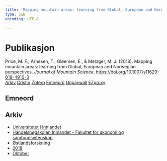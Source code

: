 ```yaml
---
title: 'Mapping mountain areas: learning from Global, European and Norwegian perspectives'
type: pub
encoding: UTF-8

---
```

<h1>Publikasjon</h1>
<article id="csl-bib-container-SBTVHDP8" class="csl-bib-container">
  <div class="csl-bib-body"> <div class="csl-entry">Price, M. F., Arnesen, T., Gløersen, E., &#38; Metzger, M. J. (2018). Mapping mountain areas: learning from Global, European and Norwegian perspectives. <i>Journal of Mountain Science</i>. <a href="https://doi.org/10.1007/s11629-018-4916-3">https://doi.org/10.1007/s11629-018-4916-3</a></div> </div>
  <div class="csl-bib-buttons">
    <a href="#taxonomy-article-SBTVHDP8" alt="archive" class="csl-bib-button">Arkiv</a>
    <a href="https://app.cristin.no/results/show.jsf?id=1618425" alt="Cristin" class="csl-bib-button">Cristin</a>
    <a href="http://zotero.org/groups/5881554/items/SBTVHDP8" alt="Zotero" class="csl-bib-button">Zotero</a>
    <a href="#keywords-article-SBTVHDP8" alt="keywords" class="csl-bib-button">Emneord</a>
    <a href="https://link.springer.com/content/pdf/10.1007/s11629-018-4916-3.pdf" alt="Unpaywall" class="csl-bib-button">Unpaywall</a>
    <a href="https://link.springer.com/content/pdf/10.1007/s11629-018-4916-3.pdf" alt="EZproxy" class="csl-bib-button">EZproxy</a>
  </div>
  <div id="csl-bib-meta-container-SBTVHDP8"></div>
</article>
<div id="csl-bib-meta-SBTVHDP8" class="csl-bib-meta">
  <article id="keywords-article-SBTVHDP8" class="keywords-article">
    <h1>Emneord</h1>
    
  </article>
  <article id="taxonomy-article-SBTVHDP8" class="taxonomy-article">
    <h1>Arkiv</h1>
    <ul>
      <li><a href="{{< params subfolder >}}nn/archive/?key=3DCRN523">Universitetet i Innlandet</a></li>
      <li><a href="{{< params subfolder >}}nn/archive/?key=DU8Q9LN9">Handelshøgskolen Innlandet - Fakultet for økonomi og samfunnsvitenskap</a></li>
      <li><a href="{{< params subfolder >}}nn/archive/?key=IRYXBU4S">Østlandsforskning</a></li>
      <li><a href="{{< params subfolder >}}nn/archive/?key=64DNHFWC">2018</a></li>
      <li><a href="{{< params subfolder >}}nn/archive/?key=YQYN47Q6">Oktober</a></li>
    </ul>
  </article>
</div>
